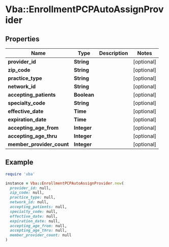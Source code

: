 # Vba::EnrollmentPCPAutoAssignProvider

## Properties

| Name | Type | Description | Notes |
| ---- | ---- | ----------- | ----- |
| **provider_id** | **String** |  | [optional] |
| **zip_code** | **String** |  | [optional] |
| **practice_type** | **String** |  | [optional] |
| **network_id** | **String** |  | [optional] |
| **accepting_patients** | **Boolean** |  | [optional] |
| **specialty_code** | **String** |  | [optional] |
| **effective_date** | **Time** |  | [optional] |
| **expiration_date** | **Time** |  | [optional] |
| **accepting_age_from** | **Integer** |  | [optional] |
| **accepting_age_thru** | **Integer** |  | [optional] |
| **member_provider_count** | **Integer** |  | [optional] |

## Example

```ruby
require 'vba'

instance = Vba::EnrollmentPCPAutoAssignProvider.new(
  provider_id: null,
  zip_code: null,
  practice_type: null,
  network_id: null,
  accepting_patients: null,
  specialty_code: null,
  effective_date: null,
  expiration_date: null,
  accepting_age_from: null,
  accepting_age_thru: null,
  member_provider_count: null
)
```


